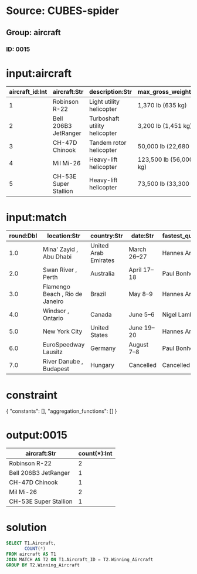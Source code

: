 # Source: CUBES-spider
## Group: aircraft
### ID: 0015

# input:aircraft

| aircraft_id:Int | aircraft:Str | description:Str | max_gross_weight:Str | total_disk_area:Str | max_disk_loading:Str |
|---|---|---|---|---|---|
| 1 | Robinson R-22 | Light utility helicopter | 1,370 lb (635 kg) | 497 ft² (46.2 m²) | 2.6 lb/ft² (14 kg/m²) |
| 2 | Bell 206B3 JetRanger | Turboshaft utility helicopter | 3,200 lb (1,451 kg) | 872 ft² (81.1 m²) | 3.7 lb/ft² (18 kg/m²) |
| 3 | CH-47D Chinook | Tandem rotor helicopter | 50,000 lb (22,680 kg) | 5,655 ft² (526 m²) | 8.8 lb/ft² (43 kg/m²) |
| 4 | Mil Mi-26 | Heavy-lift helicopter | 123,500 lb (56,000 kg) | 8,495 ft² (789 m²) | 14.5 lb/ft² (71 kg/m²) |
| 5 | CH-53E Super Stallion | Heavy-lift helicopter | 73,500 lb (33,300 kg) | 4,900 ft² (460 m²) | 15 lb/ft² (72 kg/m²) |

# input:match

| round:Dbl | location:Str | country:Str | date:Str | fastest_qualifying:Str | winning_pilot:Str | winning_aircraft:Str |
|---|---|---|---|---|---|---|
| 1.0 | Mina' Zayid , Abu Dhabi | United Arab Emirates | March 26–27 | Hannes Arch | 1 | 1 |
| 2.0 | Swan River , Perth | Australia | April 17–18 | Paul Bonhomme | 4 | 1 |
| 3.0 | Flamengo Beach , Rio de Janeiro | Brazil | May 8–9 | Hannes Arch | 6 | 2 |
| 4.0 | Windsor , Ontario | Canada | June 5–6 | Nigel Lamb | 4 | 4 |
| 5.0 | New York City | United States | June 19–20 | Hannes Arch | 9 | 3 |
| 6.0 | EuroSpeedway Lausitz | Germany | August 7–8 | Paul Bonhomme | 2 | 4 |
| 7.0 | River Danube , Budapest | Hungary | Cancelled | Cancelled | 6 | 5 |

# constraint

{
  "constants": [],
  "aggregation_functions": []
}

# output:0015

| aircraft:Str | count(*):Int |
|---|---|
| Robinson R-22 | 2 |
| Bell 206B3 JetRanger | 1 |
| CH-47D Chinook | 1 |
| Mil Mi-26 | 2 |
| CH-53E Super Stallion | 1 |

# solution

```sql
SELECT T1.Aircraft,
       COUNT(*)
FROM aircraft AS T1
JOIN MATCH AS T2 ON T1.Aircraft_ID = T2.Winning_Aircraft
GROUP BY T2.Winning_Aircraft
```
